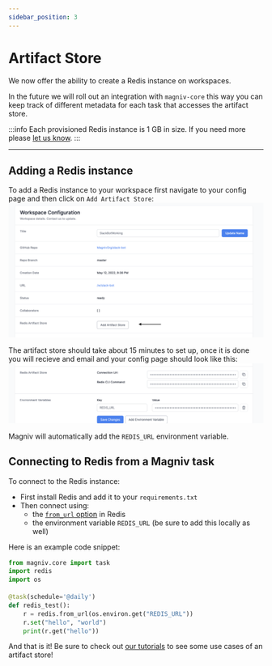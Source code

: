 ```yaml
---
sidebar_position: 3
---
```


# Artifact Store


We now offer the ability to create a Redis instance on workspaces.

In the future we will roll out an integration with `magniv-core` this way you can keep track of different metadata for each task that accesses the artifact store.

:::info
Each provisioned Redis instance is 1 GB in size. If you need more please [let us know](mailto:hello@magniv.io?subject=Increase%20Redis%20Size). 
:::
___

## Adding a Redis instance

To add a Redis instance to your workspace first navigate to your config page and then click on `Add Artifact Store`:
![Add Artifact Store](../../static/img/add_artifact_store.png)

The artifact store should take about 15 minutes to set up, once it is done you will recieve and email and your config page should look like this:
![Artifact Store Config](../../static/img/artifact_store_config.png)

Magniv will automatically add the `REDIS_URL` environment variable.


## Connecting to Redis from a Magniv task

To connect to the Redis instance:

- First install Redis and add it to your `requirements.txt`
- Then connect using:
    - the [`from_url` option](https://redis-py.readthedocs.io/en/stable/connections.html?highlight=from_url#redis.Redis.from_url) in Redis
    - the environment variable `REDIS_URL` (be sure to add this locally as well)

Here is an example code snippet:
```python
from magniv.core import task
import redis
import os

@task(schedule='@daily')
def redis_test():
    r = redis.from_url(os.environ.get("REDIS_URL"))
    r.set("hello", "world")
    print(r.get("hello"))

```

And that is it! Be sure to check out [our tutorials](../tutorials) to see some use cases of an artifact store!
